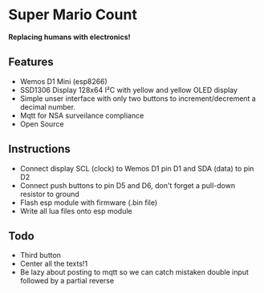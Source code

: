 
# Super Mario Count

__Replacing humans with electronics!__

## Features

 * Wemos D1 Mini (esp8266)
 * SSD1306 Display 128x64 I²C with yellow and yellow OLED display
 * Simple unser interface with only two buttons to increment/decrement a decimal number.
 * Mqtt for NSA surveilance compliance
 * Open Source

## Instructions

* Connect display SCL (clock) to Wemos D1 pin D1 and SDA (data) to pin D2
* Connect push buttons to pin D5 and D6, don't forget a pull-down resistor to ground
* Flash esp module with firmware (.bin file)
* Write all lua files onto esp module

## Todo

* Third button
* Center all the texts!1
* Be lazy about posting to mqtt so we can catch mistaken double input followed by a partial reverse
